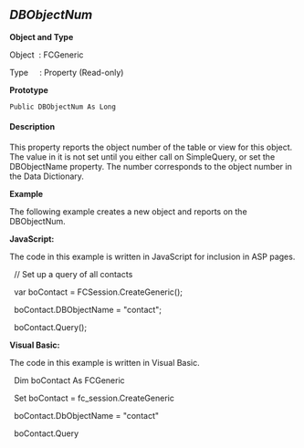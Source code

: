 _DBObjectNum_
-------------

**Object and Type**

Object  : FCGeneric

Type     : Property (Read-only)

**Prototype**

```
Public DBObjectNum As Long
```

#### Description

This property reports the object number of the table or view for this object. The value in it is not set until you either call on SimpleQuery, or set the DBObjectName property. The number corresponds to the object number in the Data Dictionary.

**Example**

The following example creates a new object and reports on the DBObjectNum.

**JavaScript:**

The code in this example is written in JavaScript for inclusion in ASP pages.

  // Set up a query of all contacts

  var boContact = FCSession.CreateGeneric();

  boContact.DBObjectName = "contact";

  boContact.Query();

**Visual Basic:**

The code in this example is written in Visual Basic.

  Dim boContact As FCGeneric

  Set boContact = fc_session.CreateGeneric

  boContact.DbObjectName = "contact"

  boContact.Query